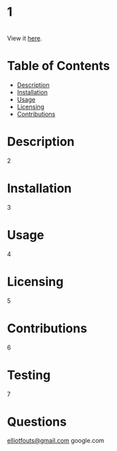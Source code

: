 
# 1 
<br>
View it <a href="8">here</a>.

# Table of Contents 
- <a href="#description">Description</a>
- <a href="#installation">Installation</a>
- <a href="#usage">Usage</a>
- <a href="#licensing">Licensing</a>
- <a href="#contributions">Contributions</a>

# Description 

2

# Installation 

3

# Usage 

4

# Licensing 

5

# Contributions 

6

# Testing 

7

# Questions 

elliotfouts@gmail.com
google.com    
    